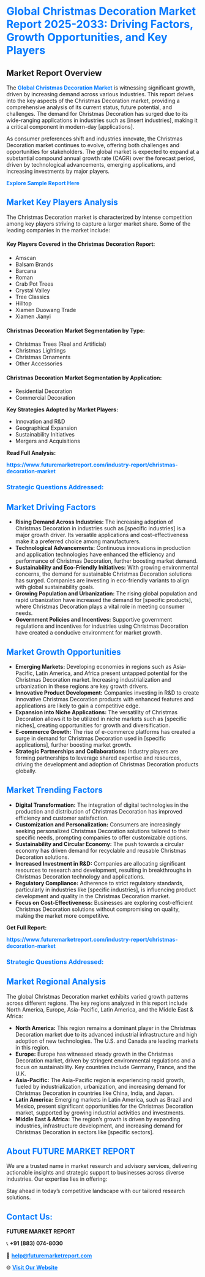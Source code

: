<h1 style="color: #007BFF;">Global Christmas Decoration Market Report 2025-2033: Driving Factors, Growth Opportunities, and Key Players</h1>

<section id="overview">
<h2>Market Report Overview</h2>
<p>The <a href="https://www.futuremarketreport.com/industry-report/christmas-decoration-market" style="color: #007BFF; text-decoration: none;"><strong>Global Christmas Decoration Market</strong></a> is witnessing significant growth, driven by increasing demand across various industries. This report delves into the key aspects of the Christmas Decoration market, providing a comprehensive analysis of its current status, future potential, and challenges. The demand for Christmas Decoration has surged due to its wide-ranging applications in industries such as [insert industries], making it a critical component in modern-day [applications].</p>
<p>As consumer preferences shift and industries innovate, the Christmas Decoration market continues to evolve, offering both challenges and opportunities for stakeholders. The global market is expected to expand at a substantial compound annual growth rate (CAGR) over the forecast period, driven by technological advancements, emerging applications, and increasing investments by major players.</p>
</section>

<section id="overview">
<p><a href="https://www.futuremarketreport.com/request-sample/reportId=86050" style="color: #007BFF; text-decoration: none;"><strong>Explore Sample Report Here</strong></a></p>
</section>

<section id="key-players">
<h2 style="color: #007BFF;">Market Key Players Analysis</h2>
<p>The Christmas Decoration market is characterized by intense competition among key players striving to capture a larger market share. Some of the leading companies in the market include:</p>
<h4>Key Players Covered in the Christmas Decoration Report:</h4>
<ul><li>Amscan</li><li>Balsam Brands</li><li>Barcana</li><li>Roman</li><li>Crab Pot Trees</li><li>Crystal Valley</li><li>Tree Classics</li><li>Hilltop</li><li>Xiamen Duowang Trade</li><li>Xiamen Jianyi</li></ul>
<h4>Christmas Decoration Market Segmentation by Type:</h4>
<ul><li>Christmas Trees (Real and Artificial)</li><li>Christmas Lightings</li><li>Christmas Ornaments</li><li>Other Accessories</li></ul>

<h4>Christmas Decoration Market Segmentation by Application:</h4>
<ul><li>Residential Decoration</li><li>Commercial Decoration</li></ul>
<p><strong>Key Strategies Adopted by Market Players:</strong></p>
<ul>
<li>Innovation and R&D</li>
<li>Geographical Expansion</li>
<li>Sustainability Initiatives</li>
<li>Mergers and Acquisitions</li>
</ul>
</section>

<section>
<p><strong>Read Full Analysis: </strong></p><a href="https://www.futuremarketreport.com/industry-report/christmas-decoration-market" style="color: #007BFF; text-decoration: none;"><strong>https://www.futuremarketreport.com/industry-report/christmas-decoration-market</strong></a>
<h3 style="color: #007BFF;">Strategic Questions Addressed:</h3>
</section>

<section id="driving-factors">
<h2 style="color: #007BFF;">Market Driving Factors</h2>
<ul>
<li><strong>Rising Demand Across Industries:</strong> The increasing adoption of Christmas Decoration in industries such as [specific industries] is a major growth driver. Its versatile applications and cost-effectiveness make it a preferred choice among manufacturers.</li>
<li><strong>Technological Advancements:</strong> Continuous innovations in production and application technologies have enhanced the efficiency and performance of Christmas Decoration, further boosting market demand.</li>
<li><strong>Sustainability and Eco-Friendly Initiatives:</strong> With growing environmental concerns, the demand for sustainable Christmas Decoration solutions has surged. Companies are investing in eco-friendly variants to align with global sustainability goals.</li>
<li><strong>Growing Population and Urbanization:</strong> The rising global population and rapid urbanization have increased the demand for [specific products], where Christmas Decoration plays a vital role in meeting consumer needs.</li>
<li><strong>Government Policies and Incentives:</strong> Supportive government regulations and incentives for industries using Christmas Decoration have created a conducive environment for market growth.</li>
</ul>
</section>

<section id="growth-opportunities">
<h2 style="color: #007BFF;">Market Growth Opportunities</h2>
<ul>
<li><strong>Emerging Markets:</strong> Developing economies in regions such as Asia-Pacific, Latin America, and Africa present untapped potential for the Christmas Decoration market. Increasing industrialization and urbanization in these regions are key growth drivers.</li>
<li><strong>Innovative Product Development:</strong> Companies investing in R&D to create innovative Christmas Decoration products with enhanced features and applications are likely to gain a competitive edge.</li>
<li><strong>Expansion into Niche Applications:</strong> The versatility of Christmas Decoration allows it to be utilized in niche markets such as [specific niches], creating opportunities for growth and diversification.</li>
<li><strong>E-commerce Growth:</strong> The rise of e-commerce platforms has created a surge in demand for Christmas Decoration used in [specific applications], further boosting market growth.</li>
<li><strong>Strategic Partnerships and Collaborations:</strong> Industry players are forming partnerships to leverage shared expertise and resources, driving the development and adoption of Christmas Decoration products globally.</li>
</ul>
</section>

<section id="trending-factors">
<h2 style="color: #007BFF;">Market Trending Factors</h2>
<ul>
<li><strong>Digital Transformation:</strong> The integration of digital technologies in the production and distribution of Christmas Decoration has improved efficiency and customer satisfaction.</li>
<li><strong>Customization and Personalization:</strong> Consumers are increasingly seeking personalized Christmas Decoration solutions tailored to their specific needs, prompting companies to offer customizable options.</li>
<li><strong>Sustainability and Circular Economy:</strong> The push towards a circular economy has driven demand for recyclable and reusable Christmas Decoration solutions.</li>
<li><strong>Increased Investment in R&D:</strong> Companies are allocating significant resources to research and development, resulting in breakthroughs in Christmas Decoration technology and applications.</li>
<li><strong>Regulatory Compliance:</strong> Adherence to strict regulatory standards, particularly in industries like [specific industries], is influencing product development and quality in the Christmas Decoration market.</li>
<li><strong>Focus on Cost-Effectiveness:</strong> Businesses are exploring cost-efficient Christmas Decoration solutions without compromising on quality, making the market more competitive.</li>
</ul>
</section>

<section>
<p><strong>Get Full Report: </strong></p><a href="https://www.futuremarketreport.com/industry-report/christmas-decoration-market" style="color: #007BFF; text-decoration: none;"><strong>https://www.futuremarketreport.com/industry-report/christmas-decoration-market</strong></a>
<h3 style="color: #007BFF;">Strategic Questions Addressed:</h3>
</section>


<section id="regional-analysis">
<h2 style="color: #007BFF;">Market Regional Analysis</h2>
<p>The global Christmas Decoration market exhibits varied growth patterns across different regions. The key regions analyzed in this report include North America, Europe, Asia-Pacific, Latin America, and the Middle East & Africa:</p>
<ul>
<li><strong>North America:</strong> This region remains a dominant player in the Christmas Decoration market due to its advanced industrial infrastructure and high adoption of new technologies. The U.S. and Canada are leading markets in this region.</li>
<li><strong>Europe:</strong> Europe has witnessed steady growth in the Christmas Decoration market, driven by stringent environmental regulations and a focus on sustainability. Key countries include Germany, France, and the U.K.</li>
<li><strong>Asia-Pacific:</strong> The Asia-Pacific region is experiencing rapid growth, fueled by industrialization, urbanization, and increasing demand for Christmas Decoration in countries like China, India, and Japan.</li>
<li><strong>Latin America:</strong> Emerging markets in Latin America, such as Brazil and Mexico, present significant opportunities for the Christmas Decoration market, supported by growing industrial activities and investments.</li>
<li><strong>Middle East & Africa:</strong> The region’s growth is driven by expanding industries, infrastructure development, and increasing demand for Christmas Decoration in sectors like [specific sectors].</li>
</ul>
</section>

<footer>
<h2 style="color: #007BFF;">About FUTURE MARKET REPORT</h2>
<p>We are a trusted name in market research and advisory services, delivering actionable insights and strategic support to businesses across diverse industries. Our expertise lies in offering:</p>

<p>Stay ahead in today’s competitive landscape with our tailored research solutions.</p>

<h2 style="color: #007BFF;">Contact Us:</h2>
<p><strong>FUTURE MARKET REPORT</strong></p>
<p>📞 <strong>+91 (883) 074-8030</strong></p>
<p>📧 <strong><a href="mailto:help@futuremarketreport.com" style="color: #007BFF;">help@futuremarketreport.com</a></strong></p>
<p>🌐 <strong><a href="https://www.futuremarketreport.com/" style="color: #007BFF;">Visit Our Website</a></strong></p>
</footer>